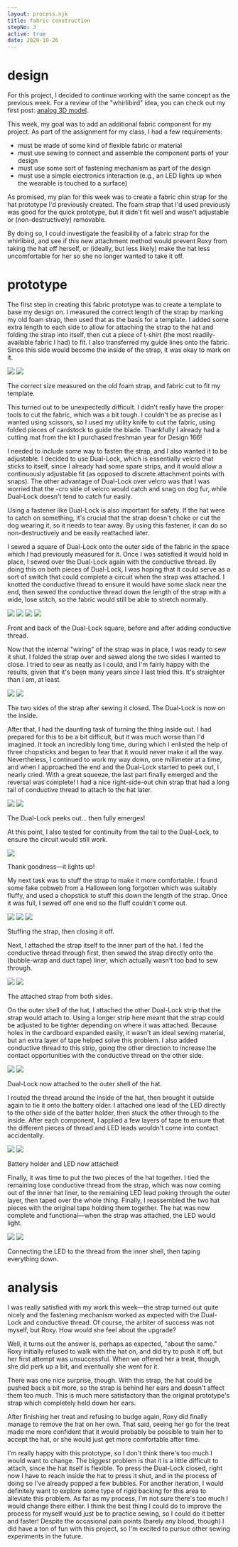 ```yaml
---
layout: process.njk
title: fabric construction
stepNo: 3
active: true
date: 2020-10-26
---
```


# design

For this project, I decided to continue working with the same concept as the previous week. For a review of the "whirlibird" idea, you can check out my first post: [analog 3D model](/1-analog-3d-model/).

This week, my goal was to add an additional fabric component for my project. As part of the assignment for my class, I had a few requirements:

- must be made of some kind of flexible fabric or material
- must use sewing to connect and assemble the component parts of your design
- must use some sort of fastening mechanism as part of the design
- must use a simple electronics interaction (e.g., an LED lights up when the wearable is touched to a surface)

As promised, my plan for this week was to create a fabric chin strap for the hat prototype I'd previously created. The foam strap that I'd used previously was good for the quick prototype, but it didn't fit well and wasn't adjustable or (non-destructively) removable.

By doing so, I could investigate the feasibility of a fabric strap for the whirlibird, and see if this new attachment method would prevent Roxy from taking the hat off herself, or (ideally, but less likely) make the hat less uncomfortable for her so she no longer wanted to take it off.

# prototype

The first step in creating this fabric prototype was to create a template to base my design on. I measured the correct length of the strap by marking my old foam strap, then used that as the basis for a template. I added some extra length to each side to allow for attaching the strap to the hat and folding the strap into itself, then cut a piece of t-shirt (the most readily-available fabric I had) to fit. I also transferred my guide lines onto the fabric. Since this side would become the inside of the strap, it was okay to mark on it.

<div class="img-group img-group--larger">

![](https://cdn.yoonbuck.com/hcde451-www/3-fabric-construction/fabric1_023705552.jpg)
![](https://cdn.yoonbuck.com/hcde451-www/3-fabric-construction/fabric1_031606959.jpg)

The correct size measured on the old foam strap, and fabric cut to fit my template.

</div>


This turned out to be unexpectedly difficult. I didn't really have the proper tools to cut the fabric, which was a bit tough. I couldn't be as precise as I wanted using scissors, so I used my utility knife to cut the fabric, using folded pieces of cardstock to guide the blade. Thankfully I already had a cutting mat from the kit I purchased freshman year for Design 166!

I needed to include some way to fasten the strap, and I also wanted it to be adjustable. I decided to use Dual-Lock, which is essentially velcro that sticks to itself, since I already had some spare strips, and it would allow a continuously adjustable fit (as opposed to discrete attachment points with snaps). The other advantage of Dual-Lock over velcro was that I was worried that the -cro side of velcro would catch and snag on dog fur, while Dual-Lock doesn't tend to catch fur easily.

Using a fastener like Dual-Lock is also important for safety. If the hat were to catch on something, it's crucial that the strap doesn't choke or cut the dog wearing it, so it needs to tear away. By using this fastener, it can do so non-destructively and be easily reattached later.

I sewed a square of Dual-Lock onto the outer side of the fabric in the space which I had previously measured for it. Once I was satisfied it would hold in place, I sewed over the Dual-Lock again with the conductive thread. By doing this on both pieces of Dual-Lock, I was hoping that it could serve as a sort of switch that could complete a circuit when the strap was attached. I knotted the conductive thread to ensure it would have some slack near the end, then sewed the conductive thread down the length of the strap with a wide, lose stitch, so the fabric would still be able to stretch normally.

<div class="img-group">

![](https://cdn.yoonbuck.com/hcde451-www/3-fabric-construction/fabric1_034746174.jpg)
![](https://cdn.yoonbuck.com/hcde451-www/3-fabric-construction/fabric1_035402744.jpg)
![](https://cdn.yoonbuck.com/hcde451-www/3-fabric-construction/fabric1_043017669.jpg)
![](https://cdn.yoonbuck.com/hcde451-www/3-fabric-construction/fabric1_042948671.jpg)

Front and back of the Dual-Lock square, before and after adding conductive thread.

</div>

Now that the internal "wiring" of the strap was in place, I was ready to sew it shut. I folded the strap over and sewed along the two sides I wanted to close. I tried to sew as neatly as I could, and I'm fairly happy with the results, given that it's been many years since I last tried this. It's straighter than I am, at least.

<div class="img-group img-group--larger">

![](https://cdn.yoonbuck.com/hcde451-www/3-fabric-construction/fabric1_050600307.jpg)
![](https://cdn.yoonbuck.com/hcde451-www/3-fabric-construction/fabric1_050608601.jpg)

The two sides of the strap after sewing it closed. The Dual-Lock is now on the inside.

</div>

After that, I had the daunting task of turning the thing inside out. I had prepared for this to be a bit difficult, but it was much worse than I'd imagined. It took an incredibly long time, during which I enlisted the help of three chopsticks and began to fear that it would never make it all the way. Nevertheless, I continued to work my way down, one millimeter at a time, and when I approached the end and the Dual-Lock started to peek out, I nearly cried. With a great squeeze, the last part finally emerged and the reversal was complete! I had a nice right-side-out chin strap that had a long tail of conductive thread to attach to the hat later.

<div class="img-group img-group--larger">

![](https://cdn.yoonbuck.com/hcde451-www/3-fabric-construction/fabric1_051705243.jpg)
![](https://cdn.yoonbuck.com/hcde451-www/3-fabric-construction/fabric1_051747262.jpg)

The Dual-Lock peeks out… then fully emerges!

</div>

At this point, I also tested for continuity from the tail to the Dual-Lock, to ensure the circuit would still work.

<div class="img-group img-group--larger">

![](https://cdn.yoonbuck.com/hcde451-www/3-fabric-construction/fabric1_052251483.jpg)

Thank goodness—it lights up!

</div>

My next task was to stuff the strap to make it more comfortable. I found some fake cobweb from a Halloween long forgotten which was suitably fluffy, and used a chopstick to stuff this down the length of the strap. Once it was full, I sewed off one end so the fluff couldn't come out.

<div class="img-group">

![](https://cdn.yoonbuck.com/hcde451-www/3-fabric-construction/fabric2_230607644.jpg)
![](https://cdn.yoonbuck.com/hcde451-www/3-fabric-construction/fabric2_231055443.jpg)
![](https://cdn.yoonbuck.com/hcde451-www/3-fabric-construction/fabric2_233157701.jpg)

Stuffing the strap, then closing it off.

</div>

Next, I attached the strap itself to the inner part of the hat. I fed the conductive thread through first, then sewed the strap directly onto the (bubble-wrap and duct tape) liner, which actually wasn't too bad to sew through.

<div class="img-group img-group--larger">

![](https://cdn.yoonbuck.com/hcde451-www/3-fabric-construction/fabric2_235938497.jpg)
![](https://cdn.yoonbuck.com/hcde451-www/3-fabric-construction/fabric2_235950286.jpg)

The attached strap from both sides.

</div>

On the outer shell of the hat, I attached the other Dual-Lock strip that the strap would attach to. Using a longer strip here meant that the strap could be adjusted to be tighter depending on where it was attached. Because holes in the cardboard expanded easily, it wasn't an ideal sewing material, but an extra layer of tape helped solve this problem. I also added conductive thread to this strip, going the other direction to increase the contact opportunities with the conductive thread on the other side.

<div class="img-group img-group--larger">

![](https://cdn.yoonbuck.com/hcde451-www/3-fabric-construction/fabric3_005228355.jpg)
![](https://cdn.yoonbuck.com/hcde451-www/3-fabric-construction/fabric3_005258203.jpg)

Dual-Lock now attached to the outer shell of the hat.

</div>

I routed the thread around the inside of the hat, then brought it outside again to tie it onto the battery older. I attached one lead of the LED directly to the other side of the batter holder, then stuck the other through to the inside. After each component, I applied a few layers of tape to ensure that the different pieces of thread and LED leads wouldn't come into contact accidentally.

<div class="img-group img-group--larger">

![](https://cdn.yoonbuck.com/hcde451-www/3-fabric-construction/fabric3_011401123.jpg)
![](https://cdn.yoonbuck.com/hcde451-www/3-fabric-construction/fabric3_011408141.jpg)

Battery holder and LED now attached!

</div>

Finally, it was time to put the two pieces of the hat together. I tied the remaining lose conductive thread from the strap, which was now coming out of the inner hat liner, to the remaining LED lead poking through the outer layer, then taped over the whole thing. Finally, I reassembled the two hat pieces with the original tape holding them together. The hat was now complete and functional—when the strap was attached, the LED would light.

<div class="img-group img-group--larger">

![](https://cdn.yoonbuck.com/hcde451-www/3-fabric-construction/fabric3_012255402.jpg)
![](https://cdn.yoonbuck.com/hcde451-www/3-fabric-construction/fabric3_012503887.jpg)

Connecting the LED to the thread from the inner shell, then taping everything down.

</div>

# analysis

I was really satisfied with my work this week—the strap turned out quite nicely and the fastening mechanism worked as expected with the Dual-Lock and conductive thread. Of course, the arbiter of success was not myself, but Roxy. How would she feel about the upgrade?

Well, it turns out the answer is, perhaps as expected, "about the same." Roxy initially refused to walk with the hat on, and did try to push it off, but her first attempt was unsuccessful. When we offered her a treat, though, she did perk up a bit, and eventually she went for it.

There was one nice surprise, though. With this strap, the hat could be pushed back a bit more, so the strap is behind her ears and doesn't affect them too much. This is much more satisfactory than the original prototype's strap which completely held down her ears.

After finishing her treat and refusing to budge again, Roxy did finally manage to remove the hat on her own. That said, seeing her go for the treat made me more confident that it would probably be possible to train her to accept the hat, or she would just get more comfortable after time.

I'm really happy with this prototype, so I don't think there's too much I would want to change. The biggest problem is that it is a little difficult to attach, since the hat itself is flexible. To press the Dual-Lock closed, right now I have to reach inside the hat to press it shut, and in the process of doing so I've already popped a few bubbles. For another iteration, I would definitely want to explore some type of rigid backing for this area to alleviate this problem. As far as my process, I'm not sure there's too much I would change there either. I think the best thing I could do to improve the process for myself would just be to practice sewing, so I could do it better and faster! Despite the occasional pain points (barely any blood, though) I did have a ton of fun with this project, so I'm excited to pursue other sewing experiments in the future.